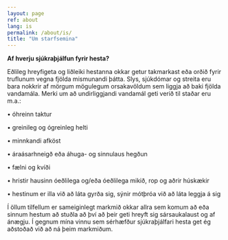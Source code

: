 ```yaml
---
layout: page
ref: about
lang: is
permalink: /about/is/
title: "Um starfsemina"
---
```


**Af hverju sjúkraþjálfun fyrir hesta?**

Eðlileg hreyfigeta og liðleiki hestanna okkar getur takmarkast eða orðið fyrir truflunum vegna fjölda mismunandi þátta.
Slys, sjúkdómar og streita eru bara nokkrir af mörgum mögulegum orsakavöldum sem liggja að baki fjölda vandamála. Merki um að undirliggjandi vandamál geti verið til staðar eru m.a.:

• óhreinn taktur

• greinileg og ógreinleg helti

• minnkandi afköst

• áraásarhneigð eða áhuga- og sinnulaus hegðun

• fælni og kvíði

• hristir hausinn óeðlilega og/eða óeðlilega mikið, rop og aðrir húskækir

• hestinum er illa við að láta gyrða sig, sýnir mótþróa við að láta leggja á sig

Í öllum tilfellum er sameiginlegt markmið okkar allra sem komum að eða sinnum hestum að stuðla að því að þeir geti hreyft sig sársaukalaust og af ánægju.
Í gegnum mína vinnu sem sérhæfður sjúkraþjálfari hesta get ég aðstoðað við að ná þeim markmiðum.
